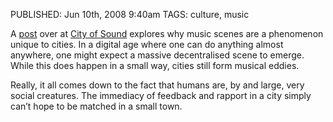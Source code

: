 PUBLISHED: Jun 10th, 2008 9:40am
TAGS: culture, music

A [post][cos] over at [City of Sound][cos] explores why music scenes are a phenomenon unique to cities. In a digital age where one can do anything almost anywhere, one might expect a massive decentralised scene to emerge. While this does happen in a small way, cities still form musical eddies.

 [cos]: http://www.cityofsound.com/
 [cosp]: http://www.cityofsound.com/blog/2008/06/i-come-from-bri.html

Really, it all comes down to the fact that humans are, by and large, very social creatures. The immediacy of feedback and rapport in a city simply can’t hope to be matched in a small town.